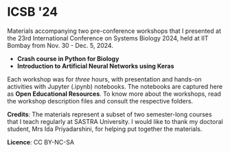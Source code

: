 # ICSB '24
Materials accompanying two pre-conference workshops that I presented at the 23rd International Conference on Systems Biology 2024, held at IIT Bombay from Nov. 30 - Dec. 5, 2024. 

- **Crash course in Python for Biology**
- **Introduction to Artificial Neural Networks using Keras**

Each workshop was for *three* hours, with presentation and hands-on activities with Jupyter (.ipynb) notebooks. The notebooks are captured here as **Open Educational Resources**. To know more about the workshops, read the workshop description files and consult the respective folders.

**Credits**: 
The materials represent a subset of two semester-long courses that I teach regularly at SASTRA University. I would like to thank my doctoral student, Mrs Ida Priyadarshini, for helping put together the materials.

**Licence**: CC BY-NC-SA

